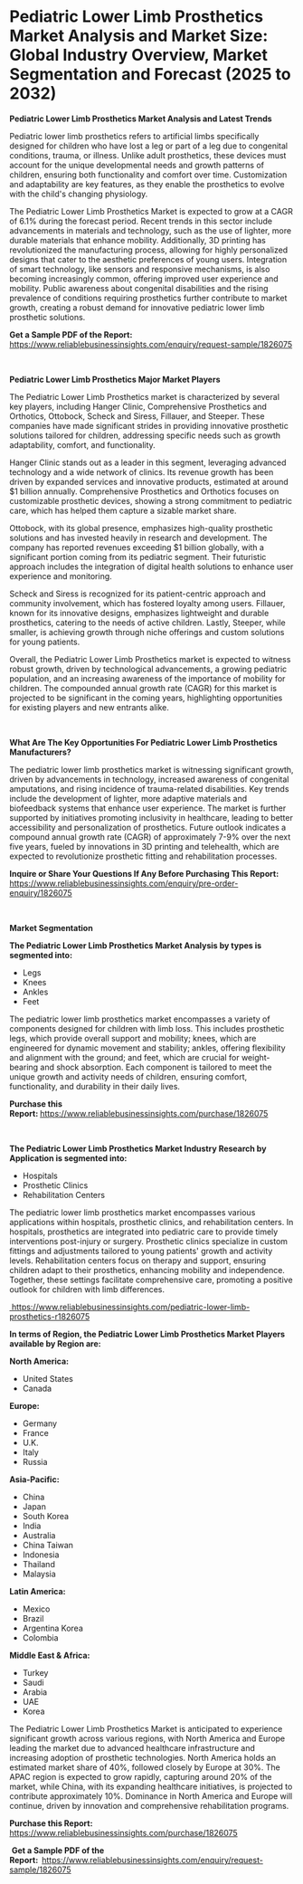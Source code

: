 <p><h1>Pediatric Lower Limb Prosthetics Market Analysis and Market Size: Global Industry Overview, Market Segmentation and Forecast (2025 to 2032)</h1></p><p><strong>Pediatric Lower Limb Prosthetics Market Analysis and Latest Trends</strong></p>
<p><p>Pediatric lower limb prosthetics refers to artificial limbs specifically designed for children who have lost a leg or part of a leg due to congenital conditions, trauma, or illness. Unlike adult prosthetics, these devices must account for the unique developmental needs and growth patterns of children, ensuring both functionality and comfort over time. Customization and adaptability are key features, as they enable the prosthetics to evolve with the child's changing physiology.</p><p>The Pediatric Lower Limb Prosthetics Market is expected to grow at a CAGR of 6.1% during the forecast period. Recent trends in this sector include advancements in materials and technology, such as the use of lighter, more durable materials that enhance mobility. Additionally, 3D printing has revolutionized the manufacturing process, allowing for highly personalized designs that cater to the aesthetic preferences of young users. Integration of smart technology, like sensors and responsive mechanisms, is also becoming increasingly common, offering improved user experience and mobility. Public awareness about congenital disabilities and the rising prevalence of conditions requiring prosthetics further contribute to market growth, creating a robust demand for innovative pediatric lower limb prosthetic solutions.</p></p>
<p><strong>Get a Sample PDF of the Report:&nbsp;</strong> <a href="https://www.reliablebusinessinsights.com/enquiry/request-sample/1826075?utm_campaign=3134&utm_medium=2&utm_source=Github&utm_content=ia&utm_term=14042025&utm_id=pediatric-lower-limb-prosthetics">https://www.reliablebusinessinsights.com/enquiry/request-sample/1826075</a></p>
<p>&nbsp;</p>
<p><strong>Pediatric Lower Limb Prosthetics Major Market Players</strong></p>
<p><p>The Pediatric Lower Limb Prosthetics market is characterized by several key players, including Hanger Clinic, Comprehensive Prosthetics and Orthotics, Ottobock, Scheck and Siress, Fillauer, and Steeper. These companies have made significant strides in providing innovative prosthetic solutions tailored for children, addressing specific needs such as growth adaptability, comfort, and functionality.</p><p>Hanger Clinic stands out as a leader in this segment, leveraging advanced technology and a wide network of clinics. Its revenue growth has been driven by expanded services and innovative products, estimated at around $1 billion annually. Comprehensive Prosthetics and Orthotics focuses on customizable prosthetic devices, showing a strong commitment to pediatric care, which has helped them capture a sizable market share.</p><p>Ottobock, with its global presence, emphasizes high-quality prosthetic solutions and has invested heavily in research and development. The company has reported revenues exceeding $1 billion globally, with a significant portion coming from its pediatric segment. Their futuristic approach includes the integration of digital health solutions to enhance user experience and monitoring.</p><p>Scheck and Siress is recognized for its patient-centric approach and community involvement, which has fostered loyalty among users. Fillauer, known for its innovative designs, emphasizes lightweight and durable prosthetics, catering to the needs of active children. Lastly, Steeper, while smaller, is achieving growth through niche offerings and custom solutions for young patients.</p><p>Overall, the Pediatric Lower Limb Prosthetics market is expected to witness robust growth, driven by technological advancements, a growing pediatric population, and an increasing awareness of the importance of mobility for children. The compounded annual growth rate (CAGR) for this market is projected to be significant in the coming years, highlighting opportunities for existing players and new entrants alike.</p></p>
<p>&nbsp;</p>
<p><strong>What Are The Key Opportunities For Pediatric Lower Limb Prosthetics Manufacturers?</strong></p>
<p><p>The pediatric lower limb prosthetics market is witnessing significant growth, driven by advancements in technology, increased awareness of congenital amputations, and rising incidence of trauma-related disabilities. Key trends include the development of lighter, more adaptive materials and biofeedback systems that enhance user experience. The market is further supported by initiatives promoting inclusivity in healthcare, leading to better accessibility and personalization of prosthetics. Future outlook indicates a compound annual growth rate (CAGR) of approximately 7-9% over the next five years, fueled by innovations in 3D printing and telehealth, which are expected to revolutionize prosthetic fitting and rehabilitation processes.</p></p>
<p><strong>Inquire or Share Your Questions If Any Before Purchasing This Report:</strong> <a href="https://www.reliablebusinessinsights.com/enquiry/pre-order-enquiry/1826075?utm_campaign=3134&utm_medium=2&utm_source=Github&utm_content=ia&utm_term=14042025&utm_id=pediatric-lower-limb-prosthetics">https://www.reliablebusinessinsights.com/enquiry/pre-order-enquiry/1826075</a></p>
<p>&nbsp;</p>
<p><strong>Market Segmentation</strong></p>
<p><strong>The Pediatric Lower Limb Prosthetics Market Analysis by types is segmented into:</strong></p>
<p><ul><li>Legs</li><li>Knees</li><li>Ankles</li><li>Feet</li></ul></p>
<p><p>The pediatric lower limb prosthetics market encompasses a variety of components designed for children with limb loss. This includes prosthetic legs, which provide overall support and mobility; knees, which are engineered for dynamic movement and stability; ankles, offering flexibility and alignment with the ground; and feet, which are crucial for weight-bearing and shock absorption. Each component is tailored to meet the unique growth and activity needs of children, ensuring comfort, functionality, and durability in their daily lives.</p></p>
<p><strong>Purchase this Report:&nbsp;</strong><a href="https://www.reliablebusinessinsights.com/purchase/1826075?utm_campaign=3134&utm_medium=2&utm_source=Github&utm_content=ia&utm_term=14042025&utm_id=pediatric-lower-limb-prosthetics">https://www.reliablebusinessinsights.com/purchase/1826075</a></p>
<p>&nbsp;</p>
<p><strong>The Pediatric Lower Limb Prosthetics Market Industry Research by Application is segmented into:</strong></p>
<p><ul><li>Hospitals</li><li>Prosthetic Clinics</li><li>Rehabilitation Centers</li></ul></p>
<p><p>The pediatric lower limb prosthetics market encompasses various applications within hospitals, prosthetic clinics, and rehabilitation centers. In hospitals, prosthetics are integrated into pediatric care to provide timely interventions post-injury or surgery. Prosthetic clinics specialize in custom fittings and adjustments tailored to young patients' growth and activity levels. Rehabilitation centers focus on therapy and support, ensuring children adapt to their prosthetics, enhancing mobility and independence. Together, these settings facilitate comprehensive care, promoting a positive outlook for children with limb differences.</p></p>
<p><a href="https://www.reliablebusinessinsights.com/pediatric-lower-limb-prosthetics-r1826075?utm_campaign=3134&utm_medium=2&utm_source=Github&utm_content=ia&utm_term=14042025&utm_id=pediatric-lower-limb-prosthetics">&nbsp;https://www.reliablebusinessinsights.com/pediatric-lower-limb-prosthetics-r1826075</a></p>
<p><strong>In terms of Region, the Pediatric Lower Limb Prosthetics Market Players available by Region are:</strong></p>
<p>
    <p> <strong> North America: </strong>
        <ul>
            <li>United States</li>
            <li>Canada</li>
        </ul>
        </p> 
    <p> <strong> Europe: </strong>
        <ul>
            <li>Germany</li>
            <li>France</li>
            <li>U.K.</li>
            <li>Italy</li>
            <li>Russia</li>
        </ul>
        </p> 
    <p> <strong> Asia-Pacific: </strong>
        <ul>
            <li>China</li>
            <li>Japan</li>
            <li>South Korea</li>
            <li>India</li>
            <li>Australia</li>
            <li>China Taiwan</li>
            <li>Indonesia</li>
            <li>Thailand</li>
            <li>Malaysia</li>
        </ul>
        </p> 
    <p> <strong> Latin America: </strong>
        <ul>
            <li>Mexico</li>
            <li>Brazil</li>
            <li>Argentina Korea</li>
            <li>Colombia</li>
        </ul>
        </p> 
    <p> <strong> Middle East & Africa: </strong>
        <ul>
            <li>Turkey</li>
            <li>Saudi</li>
            <li>Arabia</li>
            <li>UAE</li>
            <li>Korea</li>
        </ul>
    </p>
    </p>
<p><p>The Pediatric Lower Limb Prosthetics Market is anticipated to experience significant growth across various regions, with North America and Europe leading the market due to advanced healthcare infrastructure and increasing adoption of prosthetic technologies. North America holds an estimated market share of 40%, followed closely by Europe at 30%. The APAC region is expected to grow rapidly, capturing around 20% of the market, while China, with its expanding healthcare initiatives, is projected to contribute approximately 10%. Dominance in North America and Europe will continue, driven by innovation and comprehensive rehabilitation programs.</p></p>
<p><strong>Purchase this Report: </strong><a href="https://www.reliablebusinessinsights.com/purchase/1826075?utm_campaign=3134&utm_medium=2&utm_source=Github&utm_content=ia&utm_term=14042025&utm_id=pediatric-lower-limb-prosthetics">https://www.reliablebusinessinsights.com/purchase/1826075</a></p>
<p>&nbsp;<strong>Get a Sample PDF of the Report:&nbsp;&nbsp;</strong><a href="https://www.reliablebusinessinsights.com/enquiry/request-sample/1826075?utm_campaign=3134&utm_medium=2&utm_source=Github&utm_content=ia&utm_term=14042025&utm_id=pediatric-lower-limb-prosthetics">https://www.reliablebusinessinsights.com/enquiry/request-sample/1826075</a></p>
<p><strong></strong></p>
<p><p></p><p></p><p></p></p>